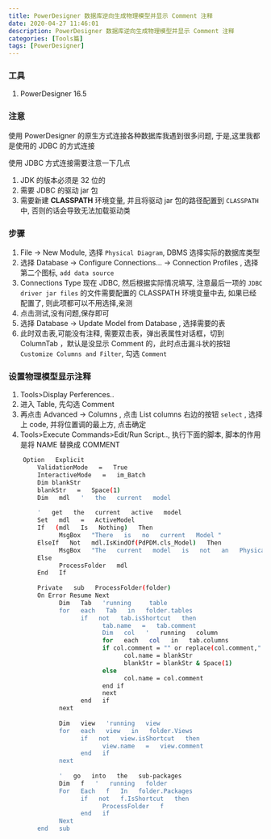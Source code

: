 ```yaml
---
title: PowerDesigner 数据库逆向生成物理模型并显示 Comment 注释
date: 2020-04-27 11:46:01
description: PowerDesigner 数据库逆向生成物理模型并显示 Comment 注释
categories: [Tools篇]
tags: [PowerDesigner]
---
```


<!-- more -->
### 工具
1. PowerDesigner 16.5

### 注意
使用 PowerDesigner 的原生方式连接各种数据库我遇到很多问题, 于是,这里我都是使用的 JDBC 的方式连接

使用 JDBC 方式连接需要注意一下几点

1. JDK 的版本必须是 32 位的
2. 需要 JDBC 的驱动 jar 包
3. 需要新建 **CLASSPATH** 环境变量, 并且将驱动 jar 包的路径配置到 `CLASSPATH` 中, 否则的话会导致无法加载驱动类


### 步骤
1. File -> New Module, 选择 `Physical Diagram`, DBMS 选择实际的数据库类型
2. 选择 Database -> Configure Connections... -> Connection Profiles , 选择 第二个图标, `add data source`
3. Connections Type 现在 JDBC, 然后根据实际情况填写, 注意最后一项的 `JDBC driver jar files` 的文件需要配置的 CLASSPATH 环境变量中去, 如果已经配置了, 则此项都可以不用选择,亲测
4. 点击测试,没有问题,保存即可
5. 选择 Database -> Update Model from Database , 选择需要的表
6. 此时双击表,可能没有注释, 需要双击表，弹出表属性对话框，切到 ColumnTab ，默认是没显示 Comment 的，此时点击漏斗状的按钮 `Customize Columns and Filter`, 勾选 `Comment`

### 设置物理模型显示注释
1. Tools>Display Perferences..
2. 进入 Table, 先勾选 Comment
3. 再点击 Advanced -> Columns , 点击 List columns 右边的按钮 `select` , 选择上 code, 并将位置调的最上方, 点击确定
4. Tools>Execute Commands>Edit/Run Script.., 执行下面的脚本, 脚本的作用是将 NAME 替换成 COMMENT

```bash
    Option   Explicit   
        ValidationMode   =   True   
        InteractiveMode   =   im_Batch
        Dim blankStr
        blankStr   =   Space(1)
        Dim   mdl   '   the   current   model  
          
        '   get   the   current   active   model   
        Set   mdl   =   ActiveModel   
        If   (mdl   Is   Nothing)   Then   
              MsgBox   "There   is   no   current   Model "   
        ElseIf   Not   mdl.IsKindOf(PdPDM.cls_Model)   Then   
              MsgBox   "The   current   model   is   not   an   Physical   Data   model. "   
        Else   
              ProcessFolder   mdl   
        End   If  
          
        Private   sub   ProcessFolder(folder)   
        On Error Resume Next  
              Dim   Tab   'running     table   
              for   each   Tab   in   folder.tables   
                    if   not   tab.isShortcut   then   
                          tab.name   =   tab.comment  
                          Dim   col   '   running   column   
                          for   each   col   in   tab.columns   
                          if col.comment = "" or replace(col.comment," ", "")="" Then
                                col.name = blankStr
                                blankStr = blankStr & Space(1)
                          else  
                                col.name = col.comment   
                          end if  
                          next   
                    end   if   
              next  
          
              Dim   view   'running   view   
              for   each   view   in   folder.Views   
                    if   not   view.isShortcut   then   
                          view.name   =   view.comment   
                    end   if   
              next  
          
              '   go   into   the   sub-packages   
              Dim   f   '   running   folder   
              For   Each   f   In   folder.Packages   
                    if   not   f.IsShortcut   then   
                          ProcessFolder   f   
                    end   if   
              Next   
        end   sub  
```